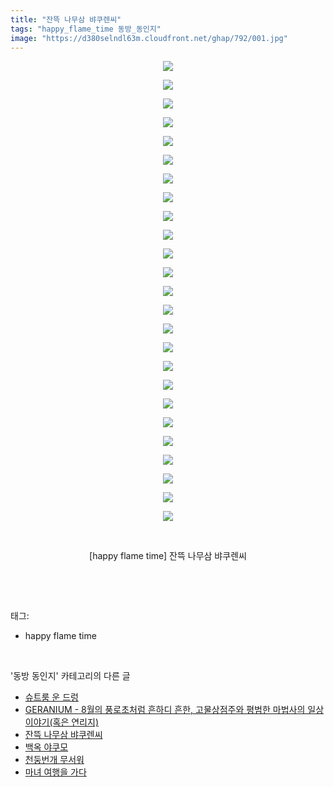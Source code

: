 ```yaml
---
title: "잔뜩 나무삼 뱌쿠렌씨"
tags: "happy_flame_time 동방_동인지"
image: "https://d380selndl63m.cloudfront.net/ghap/792/001.jpg"
---
```

<div class="article">
<p style="text-align: center; clear: none; float: none;"><img src="{{ site.imgserver5 }}/ghap/792/001.jpg"/></p>
<p style="text-align: center; clear: none; float: none;"><img src="{{ site.imgserver5 }}/ghap/792/002.jpg"/></p>
<p style="text-align: center; clear: none; float: none;"><img src="{{ site.imgserver5 }}/ghap/792/003.jpg"/></p>
<p style="text-align: center; clear: none; float: none;"><img src="{{ site.imgserver5 }}/ghap/792/004.jpg"/></p>
<p style="text-align: center; clear: none; float: none;"><img src="{{ site.imgserver5 }}/ghap/792/005.jpg"/></p>
<p style="text-align: center; clear: none; float: none;"><img src="{{ site.imgserver5 }}/ghap/792/006.jpg"/></p>
<p style="text-align: center; clear: none; float: none;"><img src="{{ site.imgserver5 }}/ghap/792/007.jpg"/></p>
<p style="text-align: center; clear: none; float: none;"><img src="{{ site.imgserver5 }}/ghap/792/008.jpg"/></p>
<p style="text-align: center; clear: none; float: none;"><img src="{{ site.imgserver5 }}/ghap/792/009.jpg"/></p>
<p style="text-align: center; clear: none; float: none;"><img src="{{ site.imgserver5 }}/ghap/792/010.jpg"/></p>
<p style="text-align: center; clear: none; float: none;"><img src="{{ site.imgserver5 }}/ghap/792/011.jpg"/></p>
<p style="text-align: center; clear: none; float: none;"><img src="{{ site.imgserver5 }}/ghap/792/012.jpg"/></p>
<p style="text-align: center; clear: none; float: none;"><img src="{{ site.imgserver5 }}/ghap/792/013.jpg"/></p>
<p style="text-align: center; clear: none; float: none;"><img src="{{ site.imgserver5 }}/ghap/792/014.jpg"/></p>
<p style="text-align: center; clear: none; float: none;"><img src="{{ site.imgserver5 }}/ghap/792/015.jpg"/></p>
<p style="text-align: center; clear: none; float: none;"><img src="{{ site.imgserver5 }}/ghap/792/016.jpg"/></p>
<p style="text-align: center; clear: none; float: none;"><img src="{{ site.imgserver5 }}/ghap/792/017.jpg"/></p>
<p style="text-align: center; clear: none; float: none;"><img src="{{ site.imgserver5 }}/ghap/792/018.jpg"/></p>
<p style="text-align: center; clear: none; float: none;"><img src="{{ site.imgserver5 }}/ghap/792/019.jpg"/></p>
<p style="text-align: center; clear: none; float: none;"><img src="{{ site.imgserver5 }}/ghap/792/020.jpg"/></p>
<p style="text-align: center; clear: none; float: none;"><img src="{{ site.imgserver5 }}/ghap/792/021.jpg"/></p>
<p style="text-align: center; clear: none; float: none;"><img src="{{ site.imgserver5 }}/ghap/792/022.jpg"/></p>
<p style="text-align: center; clear: none; float: none;"><img src="{{ site.imgserver5 }}/ghap/792/023.jpg"/></p>
<p style="text-align: center; clear: none; float: none;"><img src="{{ site.imgserver5 }}/ghap/792/024.jpg"/></p>
<p style="text-align: center; clear: none; float: none;"><img src="{{ site.imgserver5 }}/ghap/792/025.jpg"/></p>
<p style="text-align: center; clear: none; float: none;"><br/></p>
<p style="text-align: center; clear: none; float: none;">[happy flame time] 잔뜩 나무삼 뱌쿠렌씨</p>
<p><br/></p>
</div><br/>
<div class="tagTrail">
<p>태그: </p>
<ul>
<li>happy flame time</li>
</ul>
</div><br/>
<div class="another">
<p>'동방 동인지' 카테고리의 다른 글</p>
<ul>
<li><a href="/ghap_794">슈트룸 운 드렁</a></li>
<li><a href="/ghap_793">GERANIUM - 8월의 풍로초처럼 흔하디 흔한, 고물상점주와 평범한 마법사의 일상이야기(혹은 연리지)</a></li>
<li><a href="/ghap_792">잔뜩 나무삼 뱌쿠렌씨</a></li>
<li><a href="/ghap_791">백옥 야쿠모</a></li>
<li><a href="/ghap_790">천둥번개 무서워</a></li>
<li><a href="/ghap_789">마녀 여행을 가다</a></li>
</ul>
</div><br/>
<div class="cb_module cb_fluid">
<div class="cb_wrt cb_profile">
</div><!-- commentList close -->
</div><br/>
